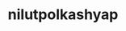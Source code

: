 ---
title: nilutpolkashyap
github: https://github.com/nilutpolkashyap
mode: dark
transition: 1s
score: 86.7
archetype:
- GIF
- Github Actions
- Project Showcase
---